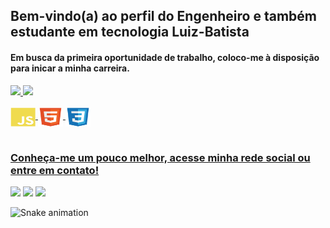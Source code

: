 ## Bem-vindo(a) ao perfil do Engenheiro e também estudante em tecnologia Luiz-Batista
#### Em busca da primeira oportunidade de trabalho, coloco-me à disposição para inicar a minha carreira.

<div>
  <a href="https://github.com/Luiz-Batista">
  <img height="180em" src="https://github-readme-stats.vercel.app/api?username=Luiz-Batista&show_icons=true&theme=tokyonight&include_all_commits=true&count_private=true"/>
  <img height="180em" src="https://github-readme-stats.vercel.app/api/top-langs/?username=Luiz-Batista&layout=compact&langs_count=6&theme=tokyonight"/>
</div>
<div style="display: inline_block"><br>
  <img align="center" alt="Js" height="30" width="40" src="https://raw.githubusercontent.com/devicons/devicon/master/icons/javascript/javascript-plain.svg">
  <img align="center" alt="HTML" height="30" width="40" src="https://raw.githubusercontent.com/devicons/devicon/master/icons/html5/html5-original.svg">
  <img align="center" alt="CSS" height="30" width="40" src="https://raw.githubusercontent.com/devicons/devicon/master/icons/css3/css3-original.svg">
</div>
 
 <br>
 
  ### Conheça-me um pouco melhor, acesse minha rede social ou entre em contato!
 
<div> 
  <a href="https://www.linkedin.com/in/luizotavio-rocha/" target="_blank"><img src="https://img.shields.io/badge/-LinkedIn-%230077B5?style=for-the-badge&logo=linkedin&logoColor=white" target="_blank"></a>
  <a href = "mailto:luiz.batistarocha@gmail.com"><img src="https://img.shields.io/badge/-Gmail-%23333?style=for-the-badge&logo=gmail&logoColor=white" target="_blank"></a>
  <a href="https://www.instagram.com/luiz_otavio.batista/" target="_blank"><img src="https://img.shields.io/badge/-Instagram-%23E4405F?style=for-the-badge&logo=instagram&logoColor=white" target="_blank"></a>
   
 
  ![Snake animation](https://github.com/Luiz-Batista/Luiz-Batista/blob/output/github-contribution-grid-snake.svg)

</div>
